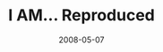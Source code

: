 ---
layout: media
category: media
series: "I AM..."
title: "I AM... Reproduced"
date: 2008-05-07
description: "In this talk we hear about Crossroads' plans for multi-site locations and about the importance of reproducing and building into others."
video: "http://s3.amazonaws.com/crossroadsvideomessages/IAM-Reproduced.mp4"
video-poster: "https://www.crossroads.net/uploadedfiles/iam-reproduced-still.jpg"
---